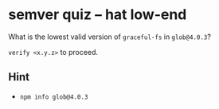 # semver quiz – hat low-end

What is the lowest valid version of `graceful-fs` in `glob@4.0.3`?

`verify <x.y.z>` to proceed.

## Hint

* `npm info glob@4.0.3`
